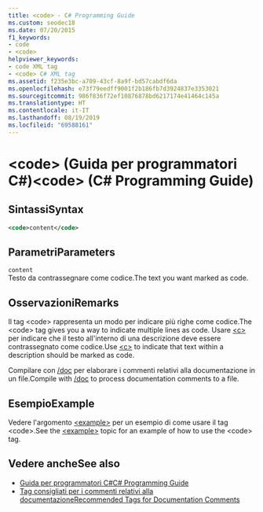 ```yaml
---
title: <code> - C# Programming Guide
ms.custom: seodec18
ms.date: 07/20/2015
f1_keywords:
- code
- <code>
helpviewer_keywords:
- code XML tag
- <code> C# XML tag
ms.assetid: f235e3bc-a709-43cf-8a9f-bd57cabdf6da
ms.openlocfilehash: e73f79eedff9001f2b186fb7d3924837e3353021
ms.sourcegitcommit: 986f836f72ef10876878bd6217174e41464c145a
ms.translationtype: HT
ms.contentlocale: it-IT
ms.lasthandoff: 08/19/2019
ms.locfileid: "69588161"
---
```

# <a name="code-c-programming-guide"></a><span data-ttu-id="360ac-101">\<code> (Guida per programmatori C#)</span><span class="sxs-lookup"><span data-stu-id="360ac-101">\<code> (C# Programming Guide)</span></span>
## <a name="syntax"></a><span data-ttu-id="360ac-102">Sintassi</span><span class="sxs-lookup"><span data-stu-id="360ac-102">Syntax</span></span>  
  
```xml  
<code>content</code>  
```  
  
## <a name="parameters"></a><span data-ttu-id="360ac-103">Parametri</span><span class="sxs-lookup"><span data-stu-id="360ac-103">Parameters</span></span>  
 `content`  
 <span data-ttu-id="360ac-104">Testo da contrassegnare come codice.</span><span class="sxs-lookup"><span data-stu-id="360ac-104">The text you want marked as code.</span></span>  
  
## <a name="remarks"></a><span data-ttu-id="360ac-105">Osservazioni</span><span class="sxs-lookup"><span data-stu-id="360ac-105">Remarks</span></span>  
 <span data-ttu-id="360ac-106">Il tag \<code> rappresenta un modo per indicare più righe come codice.</span><span class="sxs-lookup"><span data-stu-id="360ac-106">The \<code> tag gives you a way to indicate multiple lines as code.</span></span> <span data-ttu-id="360ac-107">Usare [\<c>](./code-inline.md) per indicare che il testo all'interno di una descrizione deve essere contrassegnato come codice.</span><span class="sxs-lookup"><span data-stu-id="360ac-107">Use [\<c>](./code-inline.md) to indicate that text within a description should be marked as code.</span></span>  
  
 <span data-ttu-id="360ac-108">Compilare con [/doc](../../language-reference/compiler-options/doc-compiler-option.md) per elaborare i commenti relativi alla documentazione in un file.</span><span class="sxs-lookup"><span data-stu-id="360ac-108">Compile with [/doc](../../language-reference/compiler-options/doc-compiler-option.md) to process documentation comments to a file.</span></span>  
  
## <a name="example"></a><span data-ttu-id="360ac-109">Esempio</span><span class="sxs-lookup"><span data-stu-id="360ac-109">Example</span></span>  
 <span data-ttu-id="360ac-110">Vedere l'argomento [\<example>](./example.md) per un esempio di come usare il tag \<code>.</span><span class="sxs-lookup"><span data-stu-id="360ac-110">See the [\<example>](./example.md) topic for an example of how to use the \<code> tag.</span></span>  
  
## <a name="see-also"></a><span data-ttu-id="360ac-111">Vedere anche</span><span class="sxs-lookup"><span data-stu-id="360ac-111">See also</span></span>

- [<span data-ttu-id="360ac-112">Guida per programmatori C#</span><span class="sxs-lookup"><span data-stu-id="360ac-112">C# Programming Guide</span></span>](../index.md)
- [<span data-ttu-id="360ac-113">Tag consigliati per i commenti relativi alla documentazione</span><span class="sxs-lookup"><span data-stu-id="360ac-113">Recommended Tags for Documentation Comments</span></span>](./recommended-tags-for-documentation-comments.md)
